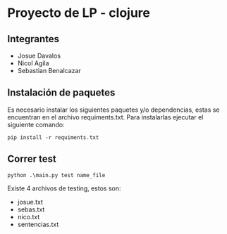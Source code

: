 # Proyecto de LP - clojure

## Integrantes
- Josue Davalos
- Nicol Agila
- Sebastian Benalcazar

## Instalación de paquetes
Es necesario instalar los siguientes paquetes y/o dependencias, estas se encuentran en el archivo requiments.txt. Para instalarlas ejecutar el siguiente comando:

```
pip install -r requiments.txt
```
## Correr test
```
python .\main.py test name_file
```
Existe 4 archivos de testing, estos son:
- josue.txt
- sebas.txt
- nico.txt
- sentencias.txt
